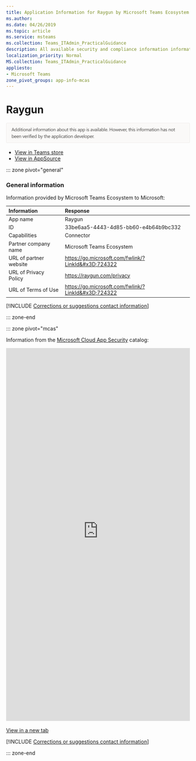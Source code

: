 ```yaml
---
title: Application Information for Raygun by Microsoft Teams Ecosystem
ms.author: 
ms.date: 04/26/2019
ms.topic: article
ms.service: msteams
ms.collection: Teams_ITAdmin_PracticalGuidance
description: All available security and compliance information information for Raygun, its data handling policies, its Microsoft Cloud App Security app catalog information, and security/compliance information in the CSA STAR registry.
localization_priority: Normal
MS.collection: Teams_ITAdmin_PracticalGuidance
appliesto:
- Microsoft Teams
zone_pivot_groups: app-info-mcas
---
```

# Raygun

<p></p><img alt="Non-attested image" src="./images/unattested.png" width="650"/>

* <a href="https://teams.microsoft.com/l/app/33be6aa5-4443-4d85-bb60-e4b64b9bc332" target="_blank">View in Teams store</a>
* <a href="https://appsource.microsoft.com/en-us/product/office/WA104381574" target="_blank">View in AppSource</a>

::: zone pivot="general"

### General information

Information provided by Microsoft Teams Ecosystem to Microsoft:

| **Information** | **Response** |
|:----------------|:-------------|
| App name | Raygun |
| ID | 33be6aa5-4443-4d85-bb60-e4b64b9bc332 |
| Capabilities | Connector |
| Partner company name | Microsoft Teams Ecosystem |
| URL of partner website | <https://go.microsoft.com/fwlink/?LinkId&#x3D;724322> |
| URL of Privacy Policy | <https://raygun.com/privacy> |
| URL of Terms of Use | <https://go.microsoft.com/fwlink/?LinkId&#x3D;724322> |

 [!INCLUDE [Corrections or suggestions contact information](./includes/corrections-or-suggestions.md)]

::: zone-end


::: zone pivot="mcas"

Information from the [Microsoft Cloud App Security](https://www.microsoft.com/en-us/enterprise-mobility-security/cloud-app-security) catalog:

<iframe height='1020' title='Microsoft Cloud App Security Information' src='https://3ca685143b5b46b4b0e5266dadf2e97c.codepen.website/#/dashboard/35272' frameborder='no'  style='width: 100%;'></iframe>

<a href="https://3ca685143b5b46b4b0e5266dadf2e97c.codepen.website/#/dashboard/35272" target="_blank">View in a new tab</a>

[!INCLUDE [Corrections or suggestions contact information](./includes/corrections-or-suggestions.md)]

::: zone-end

